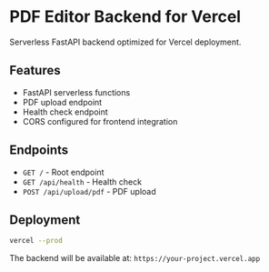 # PDF Editor Backend for Vercel

Serverless FastAPI backend optimized for Vercel deployment.

## Features

- FastAPI serverless functions
- PDF upload endpoint
- Health check endpoint
- CORS configured for frontend integration

## Endpoints

- `GET /` - Root endpoint
- `GET /api/health` - Health check
- `POST /api/upload/pdf` - PDF upload

## Deployment

```bash
vercel --prod
```

The backend will be available at: `https://your-project.vercel.app`
